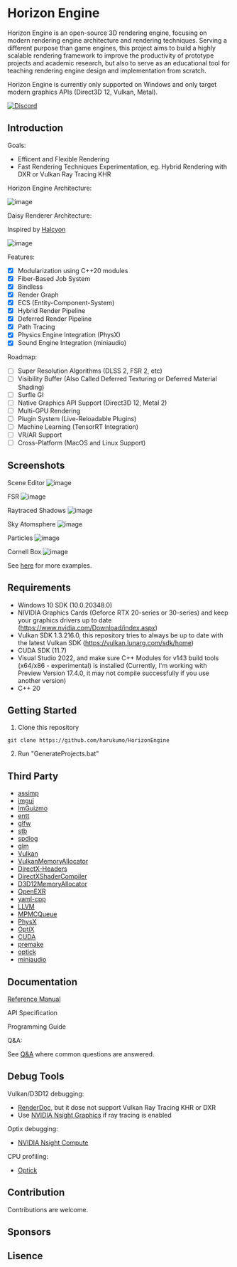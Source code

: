 # Horizon Engine

Horizon Engine is an open-source 3D rendering engine, focusing on modern rendering engine architecture and rendering techniques. Serving a different purpose than game engines, this project aims to build a highly scalable rendering framework to improve the productivity of prototype projects and academic research, but also to serve as an educational tool for teaching rendering engine design and implementation from scratch.

Horizon Engine is currently only supported on Windows and only target modern graphics APIs (Direct3D 12, Vulkan, Metal).

<!--
[![Bilibili]()]()
-->
[![Discord](https://badgen.net/badge/icon/discord?icon=discord&label)](https://discord.gg/nepzQHf2jv)
<!--
# [![Patreon](https://badgen.net/badge/icon/patreon?icon=patreon&label)]()
-->

## Introduction

Goals:
* Efficent and Flexible Rendering
* Fast Rendering Techniques Experimentation, eg. Hybrid Rendering with DXR or Vulkan Ray Tracing KHR

Horizon Engine Architecture:

![image](/Docs/engine_architecture.png)

Daisy Renderer Architecture:

Inspired by [Halcyon](https://www.ea.com/seed/news/khronos-munich-2018-halcyon-vulkan)

![image](/Docs/daisy_architecture.png)

Features:
 - [x] Modularization using C++20 modules
 - [x] Fiber-Based Job System
 - [x] Bindless
 - [x] Render Graph
 - [x] ECS (Entity-Component-System)
 - [x] Hybrid Render Pipeline
 - [x] Deferred Render Pipeline
 - [x] Path Tracing
 - [x] Physics Engine Integration (PhysX)
 - [x] Sound Engine Integration (miniaudio)

Roadmap:
 - [ ] Super Resolution Algorithms (DLSS 2, FSR 2, etc)
 - [ ] Visibility Buffer (Also Called Deferred Texturing or Deferred Material Shading)
 - [ ] Surfle GI
 - [ ] Native Graphics API Support (Direct3D 12, Metal 2)
 - [ ] Multi-GPU Rendering
 - [ ] Plugin System (Live-Reloadable Plugins)
 - [ ] Machine Learning (TensorRT Integration)
 - [ ] VR/AR Support
 - [ ] Cross-Platform (MacOS and Linux Support)

## Screenshots

Scene Editor
![image](/Screenshots/screenshot_editor.png)

FSR
![image](/Screenshots/screenshot_fsr.png)

Raytraced Shadows
![image](/Screenshots/screenshot_raytraced_shadow.jpg)

Sky Atomsphere
![image](/Screenshots/screenshot_sky_atmosphere.png)

Particles
![image](/Screenshots/screenshot_particle_system.png)

Cornell Box
![image](/Screenshots/screenshot_cornell_box.png)

See [here]() for more examples.

## Requirements

* Windows 10 SDK (10.0.20348.0)
* NIVIDIA Graphics Cards (Geforce RTX 20-series or 30-series) and keep your graphics drivers up to date (https://www.nvidia.com/Download/index.aspx)
* Vulkan SDK 1.3.216.0, this repository tries to always be up to date with the latest Vulkan SDK (https://vulkan.lunarg.com/sdk/home)
* CUDA SDK (11.7)
* Visual Studio 2022, and make sure C++ Modules for v143 build tools (x64/x86 - experimental) is installed (Currently, I'm working with Preview Version 17.4.0, it may not compile successfully if you use another version)
* C++ 20

## Getting Started

1. Clone this repository

`git clone https://github.com/harukumo/HorizonEngine`

2. Run "GenerateProjects.bat"

## Third Party

* [assimp](https://github.com/assimp/assimp)
* [imgui](https://github.com/ocornut/imgui)
* [ImGuizmo](https://github.com/CedricGuillemet/ImGuizmo)
* [entt](https://github.com/skypjack/entt)
* [glfw](https://github.com/glfw/glfw)
* [stb](https://github.com/nothings/stb)
* [spdlog](https://github.com/gabime/spdlog)
* [glm](https://github.com/g-truc/glm)
* [Vulkan](https://www.khronos.org/vulkan)
* [VulkanMemoryAllocator](https://github.com/GPUOpen-LibrariesAndSDKs/VulkanMemoryAllocator)
* [DirectX-Headers](https://github.com/microsoft/DirectX-Headers)
* [DirectXShaderCompiler](https://github.com/microsoft/DirectXShaderCompiler)
* [D3D12MemoryAllocator](https://github.com/GPUOpen-LibrariesAndSDKs/D3D12MemoryAllocator)
* [OpenEXR](https://github.com/AcademySoftwareFoundation/openexr)
* [yaml-cpp](https://github.com/jbeder/yaml-cpp)
* [LLVM](https://github.com/llvm/llvm-project)
* [MPMCQueue](https://github.com/rigtorp/MPMCQueue)
* [PhysX](https://github.com/NVIDIAGameWorks/PhysX)
* [OptiX](https://developer.nvidia.com/rtx/ray-tracing/optix)
* [CUDA](https://developer.nvidia.com/cuda-toolkit)
* [premake](https://github.com/premake/premake-core)
* [optick](https://github.com/bombomby/optick)
* [miniaudio](https://github.com/mackron/miniaudio)

## Documentation

[Reference Manual](https://harukumo.github.io/HorizonEngine/)

API Specification

Programming Guide

Q&A:

See [Q&A](/Docs/Q&A.md) where common questions are answered.

## Debug Tools

Vulkan/D3D12 debugging: 
* [RenderDoc](https://renderdoc.org/), but it dose not support Vulkan Ray Tracing KHR or DXR
* Use [NVIDIA Nsight Graphics](https://developer.nvidia.com/nsight-graphics) if ray tracing is enabled

Optix debugging:
* [NVIDIA Nsight Compute](https://developer.nvidia.com/nsight-compute)

CPU profiling: 
* [Optick](https://github.com/bombomby/optick)

## Contribution

Contributions are welcome.

## Sponsors


## Lisence